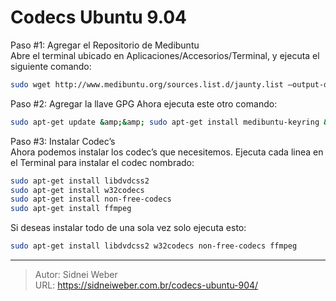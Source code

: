 # Codecs Ubuntu 9.04

Paso #1: Agregar el Repositorio de Medibuntu  
Abre el terminal ubicado en Aplicaciones/Accesorios/Terminal, y ejecuta el siguiente comando:

```bash
sudo wget http://www.medibuntu.org/sources.list.d/jaunty.list –output-document=/etc/apt/sources.list.d/medibuntu.list
```

Paso #2: Agregar la llave GPG
Ahora ejecuta este otro comando:

```bash
sudo apt-get update &amp;&amp; sudo apt-get install medibuntu-keyring &amp;&amp; sudo apt-get update
```

Paso #3: Instalar Codec’s  
Ahora podemos instalar los codec’s que necesitemos. Ejecuta cada linea en el Terminal para instalar el codec nombrado:

```bash
sudo apt-get install libdvdcss2  
sudo apt-get install w32codecs  
sudo apt-get install non-free-codecs  
sudo apt-get install ffmpeg
```

Si deseas instalar todo de una sola vez solo ejecuta esto:

```bash
sudo apt-get install libdvdcss2 w32codecs non-free-codecs ffmpeg
```


---

> Autor: Sidnei Weber  
> URL: https://sidneiweber.com.br/codecs-ubuntu-904/  

